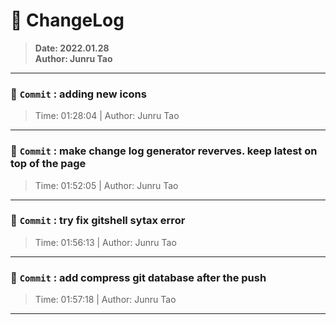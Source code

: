 # :hammer: ChangeLog
> __Date: 2022.01.28__<br>
> __Author: Junru Tao__<br>
---

### :electric_plug: `Commit` : adding new icons
> Time: 01:28:04 | Author: Junru Tao
---
### :electric_plug: `Commit` : make change log generator reverves. keep __latest__ on top of the page
> Time: 01:52:05 | Author: Junru Tao
---
### :electric_plug: `Commit` : try fix gitshell sytax error
> Time: 01:56:13 | Author: Junru Tao
---
### :electric_plug: `Commit` : add compress git database after the push
> Time: 01:57:18 | Author: Junru Tao
---
